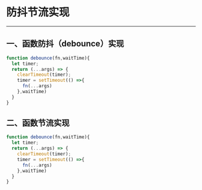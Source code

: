 # 防抖节流实现

---

## 一、函数防抖（debounce）实现

``` javascript
function debounce(fn,waitTime){
  let timer;
  return (...args) => {
    clearTimeout(timer);
    timer = setTimeout(() =>{
      fn(...args)
    },waitTime)
  }
}
```


## 二、函数节流实现

``` javascript
function debounce(fn,waitTime){
  let timer;
  return (...args) => {
    clearTimeout(timer);
    timer = setTimeout(() =>{
      fn(...args)
    },waitTime)
  }
}
```